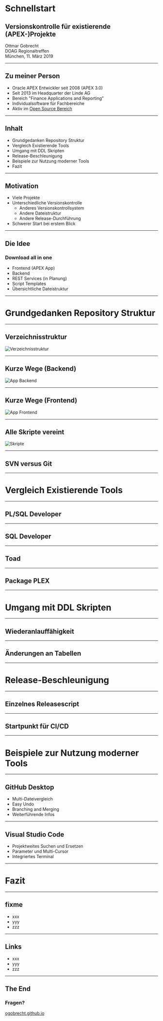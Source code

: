 # Schnellstart
## Versionskontrolle für existierende (APEX-)Projekte
Ottmar Gobrecht<br>
DOAG Regionaltreffen<br>
München, 11. März 2019

---

## Zu meiner Person
- Oracle APEX Entwickler seit 2008 (APEX 3.0)
- Seit 2013 im Headquarter der Linde AG
- Bereich "Finance Applications and Reporting"
- Individualsoftware für Fachbereiche
- Aktiv im [Open Source Bereich](https://github.com/ogobrecht)

---

## Inhalt
- Grundgedanken Repository Struktur
- Vergleich Existierende Tools
- Umgang mit DDL Skripten
- Release-Beschleunigung
- Beispiele zur Nutzung moderner Tools
- Fazit

---

## Motivation
- Viele Projekte
- Unterschiedliche Versionskontrolle
  - Anderes Versionskontrollsystem
  - Andere Dateistruktur
  - Andere Release-Durchführung
- Schwerer Start bei erstem Blick

---

## Die Idee
### Download all in one
- Frontend (APEX App)
- Backend
- REST Services (in Planung)
- Script Templates
- Übersichtliche Dateistruktur

-----

<!-- .slide: data-background-image="./assets/cristina-gottardi-224975-unsplash.jpg" -->

# Grundgedanken Repository Struktur
<!-- .element: class="text_white_shadow" -->


---

## Verzeichnisstruktur

![Verzeichnisstruktur](./assets/verzeichnisstruktur.png)<!-- .element: width="100%" -->

---

## Kurze Wege (Backend)

![App Backend](./assets/app_backend.png)<!-- .element: width="100%" -->

---

## Kurze Wege (Frontend)

![App Frontend](./assets/app_frontend.png)<!-- .element: width="100%" -->

---

## Alle Skripte vereint

![Skripte](./assets/scripts.png)<!-- .element: width="100%" -->

---

## SVN versus Git

-----

# Vergleich Existierende Tools

---

## PL/SQL Developer

---

## SQL Developer

---

## Toad

---

## Package PLEX

-----

# Umgang mit DDL Skripten

---

## Wiederanlauffähigkeit

---

## Änderungen an Tabellen

-----

# Release-Beschleunigung

---

## Einzelnes Releasescript

---

## Startpunkt für CI/CD


-----

# Beispiele zur Nutzung moderner Tools

---

## GitHub Desktop
- Multi-Dateivergleich
- Easy Undo
- Branching and Merging
- Weiterführende Infos

---

## Visual Studio Code
- Projektweites Suchen und Ersetzen
- Parameter und Multi-Cursor
- Integriertes Terminal

-----

# Fazit

---

## fixme
- xxx
- yyy
- zzz

---

## Links
- xxx
- yyy
- zzz

---

## The End

### Fragen?

[ogobrecht.github.io][43]

[43]: https://ogobrecht.github.io
